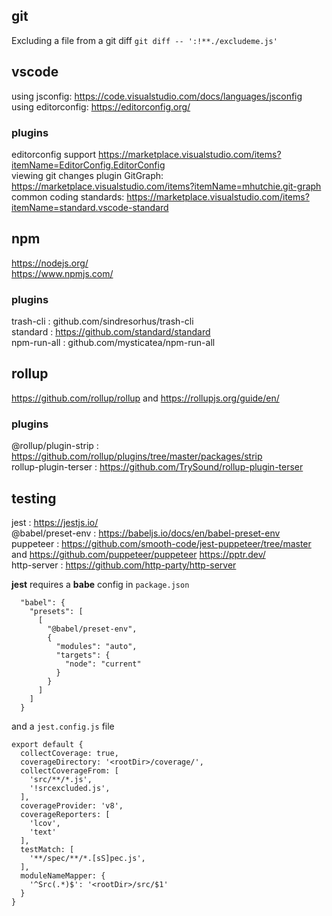 ## git
Excluding a file from a git diff `git diff -- ':!**./excludeme.js'`  

## vscode
using jsconfig: https://code.visualstudio.com/docs/languages/jsconfig
using editorconfig: https://editorconfig.org/

### plugins
editorconfig support https://marketplace.visualstudio.com/items?itemName=EditorConfig.EditorConfig  
viewing git changes plugin GitGraph: https://marketplace.visualstudio.com/items?itemName=mhutchie.git-graph  
common coding standards: https://marketplace.visualstudio.com/items?itemName=standard.vscode-standard  

## npm
https://nodejs.org/  
https://www.npmjs.com/  

### plugins
trash-cli : github.com/sindresorhus/trash-cli  
standard : https://github.com/standard/standard  
npm-run-all : github.com/mysticatea/npm-run-all  

## rollup
https://github.com/rollup/rollup  and https://rollupjs.org/guide/en/  

### plugins
@rollup/plugin-strip : https://github.com/rollup/plugins/tree/master/packages/strip  
rollup-plugin-terser : https://github.com/TrySound/rollup-plugin-terser  

## testing
jest : https://jestjs.io/   
@babel/preset-env : https://babeljs.io/docs/en/babel-preset-env  
puppeteer : https://github.com/smooth-code/jest-puppeteer/tree/master and https://github.com/puppeteer/puppeteer https://pptr.dev/  
http-server : https://github.com/http-party/http-server  

**jest** requires a **babe** config in `package.json`  
```
  "babel": {
    "presets": [
      [
        "@babel/preset-env",
        {
          "modules": "auto",
          "targets": {
            "node": "current"
          }
        }
      ]
    ]
  }
```
and a `jest.config.js` file  
```
export default {
  collectCoverage: true,
  coverageDirectory: '<rootDir>/coverage/',
  collectCoverageFrom: [
    'src/**/*.js',
    '!srcexcluded.js',
  ],
  coverageProvider: 'v8',
  coverageReporters: [
    'lcov',
    'text'
  ],
  testMatch: [
    '**/spec/**/*.[sS]pec.js',
  ],
  moduleNameMapper: {
    '^Src(.*)$': '<rootDir>/src/$1'
  }
}
```
